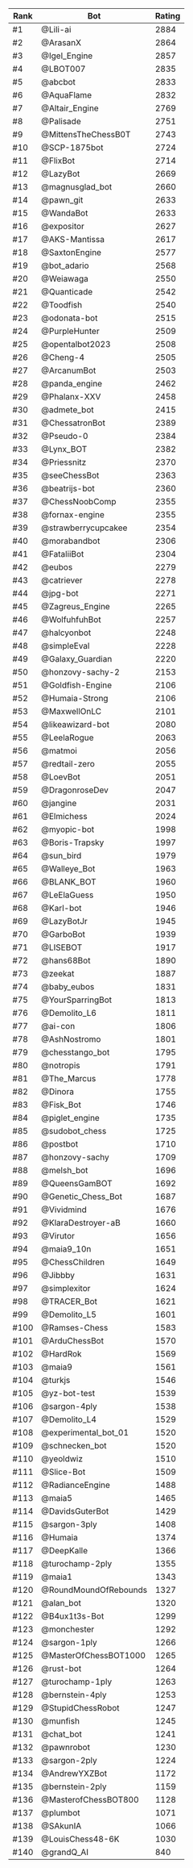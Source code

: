 Rank|Bot|Rating
---|---|---
#1|@Lili-ai|2884
#2|@ArasanX|2864
#3|@Igel_Engine|2857
#4|@LBOT007|2835
#5|@abcbot|2833
#6|@AquaFlame|2832
#7|@Altair_Engine|2769
#8|@Palisade|2751
#9|@MittensTheChessB0T|2743
#10|@SCP-1875bot|2724
#11|@FlixBot|2714
#12|@LazyBot|2669
#13|@magnusglad_bot|2660
#14|@pawn_git|2633
#15|@WandaBot|2633
#16|@expositor|2627
#17|@AKS-Mantissa|2617
#18|@SaxtonEngine|2577
#19|@bot_adario|2568
#20|@Weiawaga|2550
#21|@Quanticade|2542
#22|@Toodfish|2540
#23|@odonata-bot|2515
#24|@PurpleHunter|2509
#25|@opentalbot2023|2508
#26|@Cheng-4|2505
#27|@ArcanumBot|2503
#28|@panda_engine|2462
#29|@Phalanx-XXV|2458
#30|@admete_bot|2415
#31|@ChessatronBot|2389
#32|@Pseudo-0|2384
#33|@Lynx_BOT|2382
#34|@Priessnitz|2370
#35|@seeChessBot|2363
#36|@beatrijs-bot|2360
#37|@ChessNoobComp|2355
#38|@fornax-engine|2355
#39|@strawberrycupcakee|2354
#40|@morabandbot|2306
#41|@FataliiBot|2304
#42|@eubos|2279
#43|@catriever|2278
#44|@jpg-bot|2271
#45|@Zagreus_Engine|2265
#46|@WolfuhfuhBot|2257
#47|@halcyonbot|2248
#48|@simpleEval|2228
#49|@Galaxy_Guardian|2220
#50|@honzovy-sachy-2|2153
#51|@Goldfish-Engine|2106
#52|@Humaia-Strong|2106
#53|@MaxwellOnLC|2101
#54|@likeawizard-bot|2080
#55|@LeelaRogue|2063
#56|@matmoi|2056
#57|@redtail-zero|2055
#58|@LoevBot|2051
#59|@DragonroseDev|2047
#60|@jangine|2031
#61|@Elmichess|2024
#62|@myopic-bot|1998
#63|@Boris-Trapsky|1997
#64|@sun_bird|1979
#65|@Walleye_Bot|1963
#66|@BLANK_BOT|1960
#67|@LeElaGuess|1950
#68|@Karl-bot|1946
#69|@LazyBotJr|1945
#70|@GarboBot|1939
#71|@LISEBOT|1917
#72|@hans68Bot|1890
#73|@zeekat|1887
#74|@baby_eubos|1831
#75|@YourSparringBot|1813
#76|@Demolito_L6|1811
#77|@ai-con|1806
#78|@AshNostromo|1801
#79|@chesstango_bot|1795
#80|@notropis|1791
#81|@The_Marcus|1778
#82|@Dinora|1755
#83|@Fisk_Bot|1746
#84|@piglet_engine|1735
#85|@sudobot_chess|1725
#86|@postbot|1710
#87|@honzovy-sachy|1709
#88|@melsh_bot|1696
#89|@QueensGamBOT|1692
#90|@Genetic_Chess_Bot|1687
#91|@Vividmind|1676
#92|@KlaraDestroyer-aB|1660
#93|@Virutor|1656
#94|@maia9_10n|1651
#95|@ChessChildren|1649
#96|@Jibbby|1631
#97|@simplexitor|1624
#98|@TRACER_Bot|1621
#99|@Demolito_L5|1601
#100|@Ramses-Chess|1583
#101|@ArduChessBot|1570
#102|@HardRok|1569
#103|@maia9|1561
#104|@turkjs|1546
#105|@yz-bot-test|1539
#106|@sargon-4ply|1538
#107|@Demolito_L4|1529
#108|@experimental_bot_01|1520
#109|@schnecken_bot|1520
#110|@yeoldwiz|1510
#111|@Slice-Bot|1509
#112|@RadianceEngine|1488
#113|@maia5|1465
#114|@DavidsGuterBot|1429
#115|@sargon-3ply|1408
#116|@Humaia|1374
#117|@DeepKalle|1366
#118|@turochamp-2ply|1355
#119|@maia1|1343
#120|@RoundMoundOfRebounds|1327
#121|@alan_bot|1320
#122|@B4ux1t3s-Bot|1299
#123|@monchester|1292
#124|@sargon-1ply|1266
#125|@MasterOfChessBOT1000|1265
#126|@rust-bot|1264
#127|@turochamp-1ply|1263
#128|@bernstein-4ply|1253
#129|@StupidChessRobot|1247
#130|@munfish|1245
#131|@chat_bot|1241
#132|@pawnrobot|1230
#133|@sargon-2ply|1224
#134|@AndrewYXZBot|1172
#135|@bernstein-2ply|1159
#136|@MasterofChessBOT800|1128
#137|@plumbot|1071
#138|@SAkunIA|1066
#139|@LouisChess48-6K|1030
#140|@grandQ_AI|840
